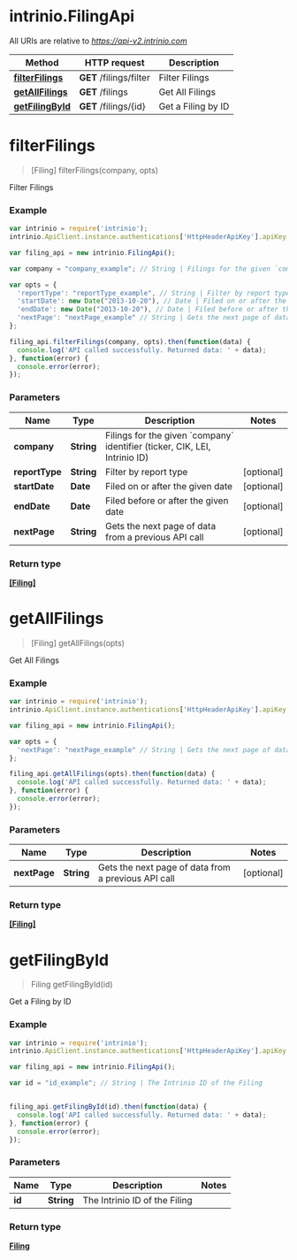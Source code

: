 # intrinio.FilingApi

All URIs are relative to *https://api-v2.intrinio.com*

Method | HTTP request | Description
------------- | ------------- | -------------
[**filterFilings**](FilingApi.md#filterFilings) | **GET** /filings/filter | Filter Filings
[**getAllFilings**](FilingApi.md#getAllFilings) | **GET** /filings | Get All Filings
[**getFilingById**](FilingApi.md#getFilingById) | **GET** /filings/{id} | Get a Filing by ID


<a name="filterFilings"></a>
# **filterFilings**
> [Filing] filterFilings(company, opts)

Filter Filings

### Example
```javascript
var intrinio = require('intrinio');
intrinio.ApiClient.instance.authentications['HttpHeaderApiKey'].apiKey = "YOUR API KEY";

var filing_api = new intrinio.FilingApi();

var company = "company_example"; // String | Filings for the given `company` identifier (ticker, CIK, LEI, Intrinio ID)

var opts = { 
  'reportType': "reportType_example", // String | Filter by report type
  'startDate': new Date("2013-10-20"), // Date | Filed on or after the given date
  'endDate': new Date("2013-10-20"), // Date | Filed before or after the given date
  'nextPage': "nextPage_example" // String | Gets the next page of data from a previous API call
};

filing_api.filterFilings(company, opts).then(function(data) {
  console.log('API called successfully. Returned data: ' + data);
}, function(error) {
  console.error(error);
});
```

### Parameters

Name | Type | Description  | Notes
------------- | ------------- | ------------- | -------------
 **company** | **String**| Filings for the given &#x60;company&#x60; identifier (ticker, CIK, LEI, Intrinio ID) | 
 **reportType** | **String**| Filter by report type | [optional] 
 **startDate** | **Date**| Filed on or after the given date | [optional] 
 **endDate** | **Date**| Filed before or after the given date | [optional] 
 **nextPage** | **String**| Gets the next page of data from a previous API call | [optional] 

### Return type

[**[Filing]**](Filing.md)

<a name="getAllFilings"></a>
# **getAllFilings**
> [Filing] getAllFilings(opts)

Get All Filings

### Example
```javascript
var intrinio = require('intrinio');
intrinio.ApiClient.instance.authentications['HttpHeaderApiKey'].apiKey = "YOUR API KEY";

var filing_api = new intrinio.FilingApi();

var opts = { 
  'nextPage': "nextPage_example" // String | Gets the next page of data from a previous API call
};

filing_api.getAllFilings(opts).then(function(data) {
  console.log('API called successfully. Returned data: ' + data);
}, function(error) {
  console.error(error);
});
```

### Parameters

Name | Type | Description  | Notes
------------- | ------------- | ------------- | -------------
 **nextPage** | **String**| Gets the next page of data from a previous API call | [optional] 

### Return type

[**[Filing]**](Filing.md)

<a name="getFilingById"></a>
# **getFilingById**
> Filing getFilingById(id)

Get a Filing by ID

### Example
```javascript
var intrinio = require('intrinio');
intrinio.ApiClient.instance.authentications['HttpHeaderApiKey'].apiKey = "YOUR API KEY";

var filing_api = new intrinio.FilingApi();

var id = "id_example"; // String | The Intrinio ID of the Filing


filing_api.getFilingById(id).then(function(data) {
  console.log('API called successfully. Returned data: ' + data);
}, function(error) {
  console.error(error);
});
```

### Parameters

Name | Type | Description  | Notes
------------- | ------------- | ------------- | -------------
 **id** | **String**| The Intrinio ID of the Filing | 

### Return type

[**Filing**](Filing.md)


